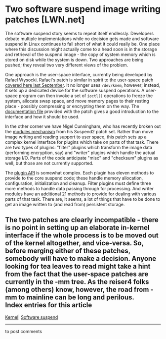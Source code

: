 # Two software suspend image writing patches [LWN.net]

The software suspend story seems to repeat itself endlessly. Developers debate multiple implementations while no decision gets made and software suspend in Linux continues to fall short of what it could really be. One place where this discussion might actually come to a head soon is in the storage and retrieval of the suspend image - the copy of system memory which is stored on disk while the system is down. Two approaches are being pushed; they reveal two very different views of the problem. 

One approach is the user-space interface, currently being developed by Rafael Wysocki. Rafael's patch is similar in spirit to the user-space patch [covered here last September](http://lwn.net/Articles/153203/). It no longer uses `/dev/kmem`, however; instead, it sets up a dedicated device for the software suspend operations. A user-space program can then invoke a set of `ioctl()` operations to freeze the system, allocate swap space, and move memory pages to their resting place - possibly compressing or encrypting them on the way. The [documentation file](/Articles/170215/) provided with the patch gives a good introduction to the interface and how it should be used. 

In the other corner we have Nigel Cunningham, who has recently broken out the [modules mechanism](http://lwn.net/Articles/170200/) from his Suspend2 patch set. Rather than move image writing and reading support to user space, this patch sets up a complex kernel interface for plugins which take on parts of that task. There are two types of plugins: "filter" plugins which transform the image data (performing encryption, say) and "writer" plugins which handle the actual storage I/O. Parts of the code anticipate "misc" and "checksum" plugins as well, but those are not currently supported. 

The [plugin API](/Articles/170221/) is somewhat complex. Each plugin has eleven methods to provide to the core suspend code; these handle memory allocation, configuration, initialization and cleanup. Filter plugins must define three more methods to handle data passing through for processing. And writer modules have an additional 21 methods to provide for dealing with various parts of that task. There are, it seems, a lot of things that have to be done to get an image written to (and read from) persistent storage. 

The two patches are clearly incompatible - there is no point in setting up an elaborate in-kernel interface if the whole process is to be moved out of the kernel altogether, and vice-versa. So, before merging either of these patches, somebody will have to make a decision. Anyone looking for tea leaves to read might take a hint from the fact that the user-space patches are currently in the -mm tree. As the reiser4 folks (among others) know, however, the road from -mm to mainline can be long and perilous.  
Index entries for this article  
---  
[Kernel](/Kernel/Index)| [Software suspend](/Kernel/Index#Software_suspend)  
  


* * *

to post comments 
